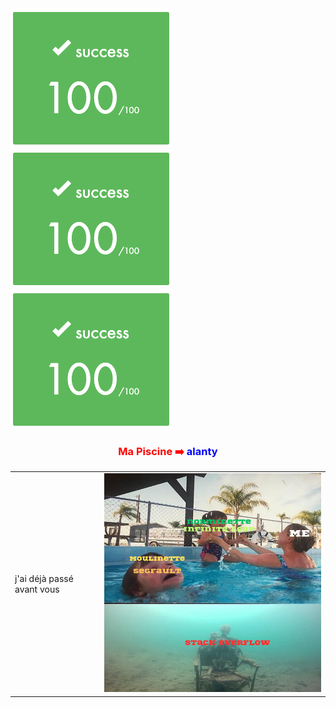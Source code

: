 <div>
  <img src="https://github.com/ugozchi/42_Piscine/blob/main/c07/img/note.png?raw=true" />
    <img src="https://github.com/ugozchi/42_Piscine/blob/main/c07/img/note.png?raw=true" />
  <img src="https://github.com/ugozchi/42_Piscine/blob/main/c07/img/note.png?raw=true" />
</div>

<h3 align="center" style="color:#FF0000;">
   Ma Piscine 
  ➡️ <a href="https://profile.intra.42.fr/users/alanty" style="color: #0000FF; text-decoration: none;">alanty</a>
</h3>


<div style="text-align: center;">
  <table align="center" style="width: 100%; table-layout: fixed;">
    <tr>
      <td style="text-align: left;">j'ai déjà passé avant vous</td>
      <td style="text-align: center;">
        <img src="https://github.com/Axeltheaxelotl/boite-a-foutre/blob/main/Untitled%20design.png?raw=true"  alt="Sam et sa cousine" style="width:500px; height:350px;"/>
      </td>
    </tr>
  </table>
</div>
